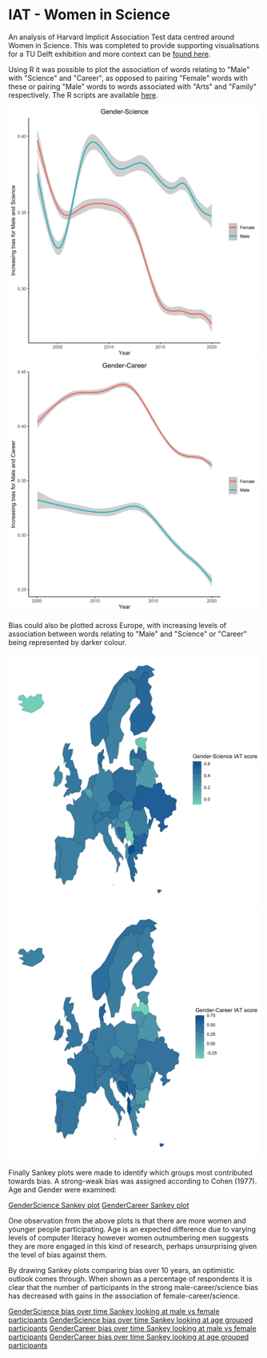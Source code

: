 # IAT - Women in Science

An analysis of Harvard Implicit Association Test data centred around Women in Science. This was completed to provide supporting visualisations for a TU Delft exhibition and more context can be [found here](about).

Using R it was possible to plot the association of words relating to "Male" with "Science" and "Career", as opposed to pairing "Female" words with these or pairing "Male" words to words associated with "Arts" and "Family" respectively. The R scripts are available [here](https://github.com/jmt86cam/IAT-Women-In-Science/tree/main).

![GenderScience bias over time](./images/GenderScience/GenderScienceTime.jpg)![GenderCareer bias over time](./images/GenderCareer/GenderCareerTime.jpg)

Bias could also be plotted across Europe, with increasing levels of association between words relating to "Male" and "Science" or "Career" being represented by darker colour.

![GenderScience Europe map](./images/GenderScience/GenderScienceEurope.jpg)![GenderCareer Europe map](./images/GenderCareer/GenderCareerEurope.jpg)

Finally Sankey plots were made to identify which groups most contributed towards bias. A strong-weak bias was assigned according to Cohen (1977). Age and Gender were examined:

[GenderScience Sankey plot](./images/GenderScience/GenderScienceAllRaw.html)
[GenderCareer Sankey plot](./images/GenderCareer/GenderCareerAllRaw.html)

One observation from the above plots is that there are more women and younger people participating. Age is an expected difference due to varying levels of computer literacy however women outnumbering men suggests they are more engaged in this kind of research, perhaps unsurprising given the level of bias against them.

By drawing Sankey plots comparing bias over 10 years, an optimistic outlook comes through. When shown as a percentage of respondents it is clear that the number of participants in the strong male-career/science bias has decreased with gains in the association of female-career/science.

[GenderScience bias over time Sankey looking at male vs female participants](./images/GenderScience/GenderScience2009v2019GenderPercent.html)
[GenderScience bias over time Sankey looking at age grouped participants](./images/GenderScience/GenderScience2009v2019AgePercent.html)
[GenderCareer bias over time Sankey looking at male vs female participants](./images/GenderCareer/GenderCareer2009v2019GenderPercent.html)
[GenderCareer bias over time Sankey looking at age grouped participants](./images/GenderCareer/GenderCareer2009v2019AgePercent.html)
